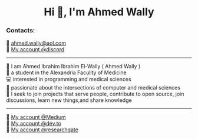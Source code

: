 <h1 align="center">Hi 👋, I'm Ahmed Wally</h1>

<h3 align="left">Contacts:</h3>

📧 ahmed.wally@aol.com  
💬 [My account @discord](https://discord.gg/CynwgD4M)

---

🪪 I am Ahmed Ibrahim Ibrahim El-Wally ( Ahmed Wally )  
🏫 a student in the Alexandria Faculity of Medicine  
💻 interested in programming and medical sciences  
📒 passionate about the intersections of computer and medical sciences  
🏹 I seek to join projects that serve people, contribute to open source, join discussions, learn new things,and share knowledge  

---

🚀 [My account @Medium](https://medium.com/@ahmed-wally)  
🚀 [My account @dev.to](https://dev.to/ahmed-wally)  
🚀 [My account @researchgate](https://www.researchgate.net/profile/Ahmed-Wally-2)  

